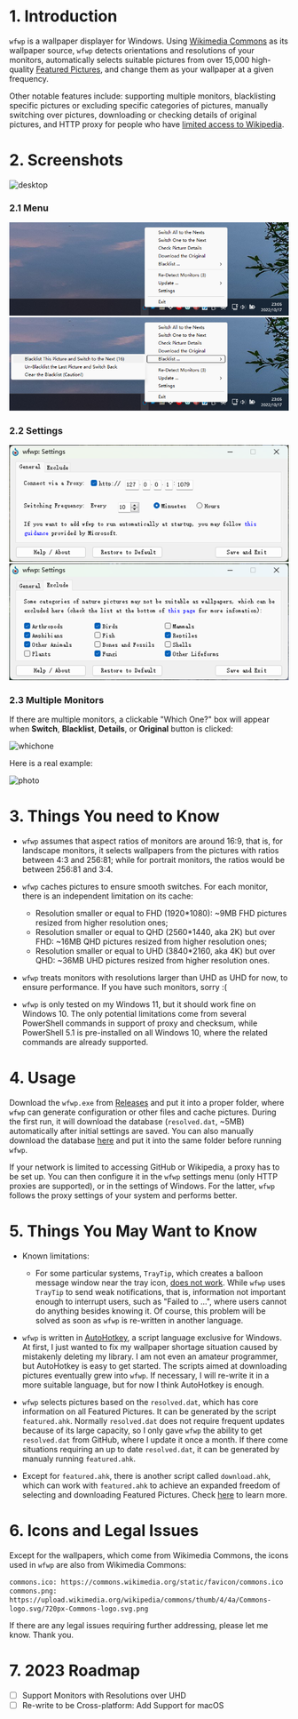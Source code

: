 # 1. Introduction

`wfwp` is a wallpaper displayer for Windows. Using [Wikimedia Commons](https://commons.wikimedia.org/wiki/Main_Page) as its wallpaper source, `wfwp` detects orientations and resolutions of your monitors, automatically selects suitable pictures from over 15,000 high-quality [Featured Pictures](https://commons.wikimedia.org/wiki/Commons:Featured_pictures), and change them as your wallpaper at a given frequency.

Other notable features include: supporting multiple monitors, blacklisting specific pictures or excluding specific categories of pictures, manually switching over pictures, downloading or checking details of original pictures, and HTTP proxy for people who have [limited access to Wikipedia](https://en.wikipedia.org/wiki/Censorship_of_Wikipedia).

# 2. Screenshots

![desktop](/screenshots/1.png)

### 2.1 Menu

![menu](/screenshots/2.png)![blacklist](/screenshots/3.png)

### 2.2 Settings

![general](/screenshots/4.png)![exclude](/screenshots/5.png)

### 2.3 Multiple Monitors

If there are multiple monitors, a clickable "Which One?" box will appear when **Switch**, **Blacklist**, **Details**, or **Original** button is clicked:

![whichone](/screenshots/6.png)

Here is a real example:

![photo](/screenshots/7.png)

# 3. Things You need to Know

- `wfwp` assumes that aspect ratios of monitors are around 16:9, that is, for landscape monitors, it selects wallpapers from the pictures with ratios between 4:3 and 256:81; while for portrait monitors, the ratios would be between 256:81 and 3:4.

- `wfwp` caches pictures to ensure smooth switches. For each monitor, there is an independent limitation on its cache:
  - Resolution smaller or equal to FHD (1920*1080): ~9MB FHD pictures resized from higher resolution ones;
  - Resolution smaller or equal to QHD (2560*1440, aka 2K) but over FHD: ~16MB QHD pictures resized from higher resolution ones;
  - Resolution smaller or equal to UHD (3840*2160, aka 4K) but over QHD: ~36MB UHD pictures resized from higher resolution ones.

- `wfwp` treats monitors with resolutions larger than UHD as UHD for now, to ensure performance. If you have such monitors, sorry :(

- `wfwp` is only tested on my Windows 11, but it should work fine on Windows 10. The only potential limitations come from several PowerShell commands in support of proxy and checksum, while PowerShell 5.1 is pre-installed on all Windows 10, where the related commands are already supported.

# 4. Usage

Download the `wfwp.exe` from [Releases](https://github.com/fjn308/wfwp/releases) and put it into a proper folder, where `wfwp` can generate configuration or other files and cache pictures. During the first run, it will download the database (`resolved.dat`, ~5MB) automatically after initial settings are saved. You can also manually download the database [here](https://raw.githubusercontent.com/fjn308/wfwp/main/upload/resolved.dat) and put it into the same folder before running `wfwp`.

If your network is limited to accessing GitHub or Wikipedia, a proxy has to be set up. You can then configure it in the `wfwp` settings menu (only HTTP proxies are supported), or in the settings of Windows. For the latter, `wfwp` follows the proxy settings of your system and performs better.

# 5. Things You May Want to Know

- Known limitations:
  - For some particular systems, `TrayTip`, which creates a balloon message window near the tray icon, [does not work](https://www.autohotkey.com/boards/viewtopic.php?t=66010). While `wfwp` uses `TrayTip` to send weak notifications, that is, information not important enough to interrupt users, such as "Failed to ...", where users cannot do anything besides knowing it. Of course, this problem will be solved as soon as `wfwp` is re-written in another language.

- `wfwp` is written in [AutoHotkey](https://www.autohotkey.com/), a script language exclusive for Windows. At first, I just wanted to fix my wallpaper shortage situation caused by mistakenly deleting my library. I am not even an amateur programmer, but AutoHotkey is easy to get started. The scripts aimed at downloading pictures eventually grew into `wfwp`. If necessary, I will re-write it in a more suitable language, but for now I think AutoHotkey is enough.

- `wfwp` selects pictures based on the `resolved.dat`, which has core information on all Featured Pictures. It can be generated by the script `featured.ahk`. Normally `resolved.dat` does not require frequent updates because of its large capacity, so I only gave `wfwp` the ability to get `resolved.dat` from GitHub, where I update it once a month. If there come situations requiring an up to date `resolved.dat`, it can be generated by manualy running `featured.ahk`.

- Except for `featured.ahk`, there is another script called `download.ahk`, which can work with `featured.ahk` to achieve an expanded freedom of selecting and downloading Featured Pictures. Check [here](https://github.com/fjn308/wfwp/tree/main/scripts) to learn more.

# 6. Icons and Legal Issues

Except for the wallpapers, which come from Wikimedia Commons, the icons used in `wfwp` are also from Wikimedia Commons:

```
commons.ico: https://commons.wikimedia.org/static/favicon/commons.ico
commons.png: https://upload.wikimedia.org/wikipedia/commons/thumb/4/4a/Commons-logo.svg/720px-Commons-logo.svg.png
```

If there are any legal issues requiring further addressing, please let me know. Thank you.

# 7. 2023 Roadmap

- [ ] Support Monitors with Resolutions over UHD
- [ ] Re-write to be Cross-platform: Add Support for macOS
